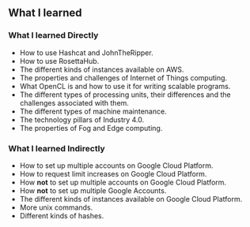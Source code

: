 ## What I learned

### What I learned Directly

* How to use Hashcat and JohnTheRipper.
* How to use RosettaHub.
* The different kinds of instances available on AWS.
* The properties and challenges of Internet of Things computing.
* What OpenCL is and how to use it for writing scalable programs.
* The different types of processing units, their differences and the challenges associated with them.
* The different types of machine maintenance.
* The technology pillars of Industry 4.0.
* The properties of Fog and Edge computing.

### What I learned Indirectly

* How to set up multiple accounts on Google Cloud Platform.
* How to request limit increases on Google Cloud Platform.
* How **not** to set up multiple accounts on Google Cloud Platform.
* How **not** to set up multiple Google Accounts.
* The different kinds of instances available on Google Cloud Platform.
* More unix commands.
* Different kinds of hashes.
